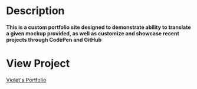 # Description
**This is a custom portfolio site designed to demonstrate ability to translate a given mockup provided, as well as customize and showcase recent projects through CodePen and GitHub**

# View Project
[Violet's Portfolio](https://alekay.github.io/portfolio-project/)
